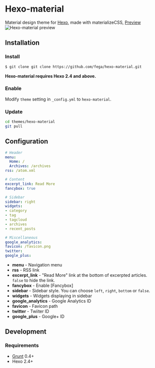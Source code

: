 # Hexo-material

Material design theme for [Hexo], made with materializeCSS, [Preview](http://fabiangutierrez.co/notes)
![Hexo-material preview](https://lh3.googleusercontent.com/0FEdLGHgdQGLt1UweiB-nHxDX77xsOXRWsngLoYEorZMeQ7Bq7MfAjiCsG3HHYZC8b2WXC_f53A4oFz2i3NABOJjRzYpnrDzrFN9FzHyIFmqcm4gIkRwhxJJXwJTXs9GfapyvtMRH0in7RNPIFJUQXBGc1JEYCmekf1GH_KCB30U-k9kSYue-40QXr3wplG-Y03Z633vKEL49w7HkKNbM6XT4GBi2e5On5A3VuivElWhiNCtBbD9QhdV4KI8QkXVlviPGILSoJBkit2XcoUtEaFZXBnf6Fw-udllaPnaYPDYOJ6PTu8WJ2_S_cMQY2Rr8-k8JoR_BtfE-H2y9n7u5B--OAENg-YaoSv3e0TWSkSdQjmQ78GFMTnCR6nqfR94IqeaGWFjnJchprBaNvjWQEZ9o6yLL7TQS_C4nFDrXtmBJHP-OkifDQIVlGlU9ok6tx19t5ERvqvC26NdR811Adyocn0naDBX5ioZ8XK7LXaKq2ezhdP3vPBNaESoKOmW3-f3VLcETURiihpQoyO9comBQLEZftksI7JW7u5gu0S2AKr3txHPrYXQAlIR1lbe8-dUf8FE75om6S45xAZ2rX4FvJQap3-bdTM6t6lk93fIluUD96AZuX0YPAxtEA-w6OGq8rLdCBEE8zyV4JDdEcrTaylNg5ZThRXorC70sHU=w627-h312-no)
## Installation

### Install

``` bash
$ git clone git clone https://github.com/fega/hexo-material.git
```

**Hexo-material requires Hexo 2.4 and above.**

### Enable

Modify `theme` setting in `_config.yml` to `hexo-material`.

### Update

``` bash
cd themes/hexo-material
git pull
```

## Configuration

``` yml
# Header
menu:
  Home: /
  Archives: /archives
rss: /atom.xml

# Content
excerpt_link: Read More
fancybox: true

# Sidebar
sidebar: right
widgets:
- category
- tag
- tagcloud
- archives
- recent_posts

# Miscellaneous
google_analytics:
favicon: /favicon.png
twitter:
google_plus:
```

- **menu** - Navigation menu
- **rss** - RSS link
- **excerpt_link** - "Read More" link at the bottom of excerpted articles. `false` to hide the link.
- **fancybox** - Enable [Fancybox]
- **sidebar** - Sidebar style. You can choose `left`, `right`, `bottom` or `false`.
- **widgets** - Widgets displaying in sidebar
- **google_analytics** - Google Analytics ID
- **favicon** - Favicon path
- **twitter** - Twiiter ID
- **google_plus** - Google+ ID

## Development

### Requirements

- [Grunt] 0.4+
- Hexo 2.4+

[Hexo]: http://zespia.tw/hexo/
[Grunt]: http://gruntjs.com/

